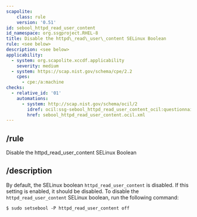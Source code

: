 ```yaml
---
scapolite:
    class: rule
    version: '0.51'
id: sebool_httpd_read_user_content
id_namespace: org.ssgproject.RHEL-8
title: Disable the httpd\_read\_user\_content SELinux Boolean
rule: <see below>
description: <see below>
applicability:
  - system: org.scapolite.xccdf.applicability
    severity: medium
  - system: https://scap.nist.gov/schema/cpe/2.2
    cpes:
      - cpe:/a:machine
checks:
  - relative_id: '01'
    automations:
      - system: http://scap.nist.gov/schema/ocil/2
        idref: ocil:ssg-sebool_httpd_read_user_content_ocil:questionnaire:1
        href: sebool_httpd_read_user_content.ocil.xml
---
```



## /rule

Disable the httpd\_read\_user\_content SELinux Boolean

## /description

By
default, the SELinux boolean `httpd_read_user_content` is disabled. If
this setting is enabled, it should be disabled. To disable the
`httpd_read_user_content` SELinux boolean, run the following command:

``` 
$ sudo setsebool -P httpd_read_user_content off
```
